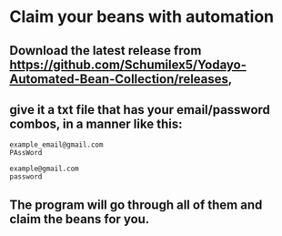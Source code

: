 # Claim your beans with automation

## Download the latest release from https://github.com/Schumilex5/Yodayo-Automated-Bean-Collection/releases, 
## give it a txt file that has your email/password combos, in a manner like this:

```
example_email@gmail.com
PAssWord
 
example@gmail.com
password
```

## The program will go through all of them and claim the beans for you.
